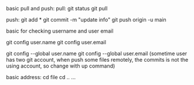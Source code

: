 basic pull and push:
pull: 
git status
git pull

push:
git add *
git commit -m "update info"
git push origin -u main

basic for checking username and user email

git config user.name 
git config user.email

git config --global user.name
git config --global user.email
(sometime user has two git account, when push some files remotely, the commits is not the using account, so change with up command)

basic address:
cd file
cd ..
...
